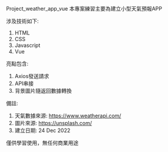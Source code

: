 Project_weather_app_vue
本專案練習主要為建立小型天氣預報APP

涉及技術如下:
1. HTML
2. CSS
3. Javascript
4. Vue

亮點包含:
1. Axios發送請求
2. API串接
3. 背景圖片隨返回數據轉換


備註: 
1. 天氣數據來源: https://www.weatherapi.com/
2. 圖片來源: https://unsplash.com/
3. 建立日期: 24 Dec 2022

僅供學習使用，無任何商業用途

